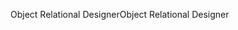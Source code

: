<span data-ttu-id="91887-101">Object Relational Designer</span><span class="sxs-lookup"><span data-stu-id="91887-101">Object Relational Designer</span></span>
